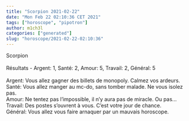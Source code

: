 ```yaml
---
title: "Scorpion 2021-02-22"
date: "Mon Feb 22 02:10:36 CET 2021"
tags: ["horoscope", "pipotron"]
author: m1ch3l
categories: ["generated"]
slug: "horoscope/2021-02-22-02:10:36"
---
```


Scorpion<br>
<br>
Résultats - Argent: 1, Santé: 2, Amour: 5, Travail: 2, Général: 5<br>
<br>
Argent:  Vous allez gagner des billets de monopoly. Calmez vos ardeurs.<br>
Santé:   Vous allez manger au mc-do, sans tomber malade. Ne vous isolez pas.<br>
Amour:   Ne tentez pas l’impossible, il n’y aura pas de miracle. Ou pas...<br>
Travail: Des postes s’ouvrent à vous. C’est votre jour de chance.<br>
Général: Vous allez vous faire arnaquer par un mauvais horoscope.<br>
